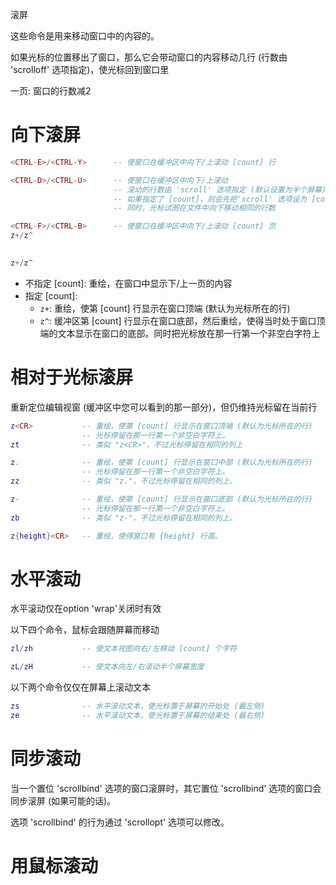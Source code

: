 滚屏


这些命令是用来移动窗口中的内容的。

如果光标的位置移出了窗口，那么它会带动窗口的内容移动几行 (行数由 'scrolloff' 选项指定)，使光标回到窗口里

一页: 窗口的行数减2


# 向下滚屏

```lua
<CTRL-E>/<CTRL-Y>      -- 使窗口在缓冲区中向下/上滚动 [count] 行

<CTRL-D>/<CTRL-U>      -- 使窗口在缓冲区中向下/上滚动
                       -- 滚动的行数由 'scroll' 选项指定 (默认设置为半个屏幕)
                       -- 如果指定了 [count]，则会先把'scroll' 选项设为 [count]
                       -- 同时，光标试图在文件中向下移动相同的行数 

<CTRL-F>/<CTRL-B>      -- 使窗口在缓冲区中向下/上滚动 [count] 页
z+/z^                  
                       
```

```lua
z+/z^
```

- 不指定 [count]: 重绘，在窗口中显示下/上一页的内容
- 指定 [count]: 
    - `z+`: 重绘，使第 [count] 行显示在窗口顶端 (默认为光标所在的行)
    - `z^`: 缓冲区第 [count] 行显示在窗口底部，然后重绘，使得当时处于窗口顶端的文本显示在窗口的底部。同时把光标放在那一行第一个非空白字符上

<!-- NOTE: 指定count时不懂 -->



# 相对于光标滚屏

重新定位编辑视窗 (缓冲区中您可以看到的那一部分)，但仍维持光标留在当前行

```lua
z<CR>           -- 重绘，使第 [count] 行显示在窗口顶端 (默认为光标所在的行)
                -- 光标停留在那一行第一个非空白字符上。
zt              -- 类似 "z<CR>"，不过光标停留在相同的列上

z.              -- 重绘，使第 [count] 行显示在窗口中部 (默认为光标所在的行)
                -- 光标停留在那一行第一个非空白字符上。
zz              -- 类似 "z."，不过光标停留在相同的列上。

z-              -- 重绘，使第 [count] 行显示在窗口底部 (默认为光标所在的行)
                -- 光标停留在那一行第一个非空白字符上。
zb              -- 类似 "z-"，不过光标停留在相同的列上。
```


```lua
z{height}<CR>   -- 重绘，使得窗口有 {height} 行高。
```

# 水平滚动

水平滚动仅在option 'wrap'关闭时有效


以下四个命令，鼠标会跟随屏幕而移动
```lua
zl/zh           -- 使文本视图向右/左移动 [count] 个字符

zL/zH           -- 使文本向左/右滚动半个屏幕宽度
```


以下两个命令仅仅在屏幕上滚动文本
```lua
zs              -- 水平滚动文本，使光标置于屏幕的开始处 (最左侧)
ze              -- 水平滚动文本，使光标置于屏幕的结束处 (最右侧)
```





# 同步滚动

当一个置位 'scrollbind' 选项的窗口滚屏时，其它置位 'scrollbind' 选项的窗口会同步滚屏 (如果可能的话)。

选项 'scrollbind' 的行为通过 'scrollopt' 选项可以修改。


<!-- TODO: 同步滚动Later -->


# 用鼠标滚动







































































































